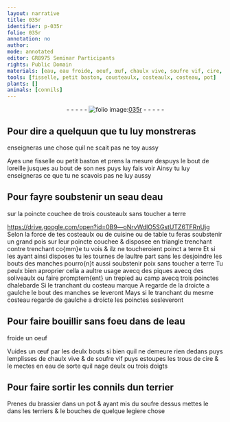 ```yaml
---
layout: narrative
title: 035r
identifier: p-035r
folio: 035r
annotation: no
author:
mode: annotated
editor: GR8975 Seminar Participants
rights: Public Domain
materials: [eau, eau froide, oeuf, œuf, chaulx vive, soufre vif, cire, brassier, soufre]
tools: [fisselle, petit baston, cousteaulx, costeaulx, costeau, pot]
plants: []
animals: [connils]
---
```


<div class="folio" align="center">- - - - - <a href="http://gallica.bnf.fr/ark:/12148/btv1b10500001g/f75.image" target="_blank"><img src="https://cu-mkp.github.io/2017-workshop-edition/assets/photo-icon.png" alt="folio image: " style="display:inline-block; margin-bottom:-3px;"/>035r</a> - - - - - </div>  
  

## Pour dire a quelquun que tu luy monstreras
 enseigneras une chose quil ne scait pas
 ne toy aussy

 
Ayes une <span class="tl">fisselle</span> ou <span class="tl">petit baston</span> et prens la mesure
 despuys le bout de l<span class="bp">oreille</span> jusques au bout de son <span class="bp">nes</span>
 puys luy fais voir Ainsy tu luy enseigneras ce que tu
 ne scavois pas ne luy aussy
 
 
  

## Pour fayre soubstenir un seau d<span class="m">eau</span>
 sur la poincte couchee de trois <span class="tl">cousteaulx</span>
 sans toucher a terre

   https://drive.google.com/open?id=0B9—oNrvWdlO5SGstUTZ6TFRnUjg  
Selon la force de tes <span class="tl">costeaulx</span> ou de cuisine ou de table tu feras
 soubstenir un grand pois sur leur poincte couchee & disposee en
 triangle trenchant contre trenchant co{mm}e tu vois & ilz ne toucheroient
 poinct a terre Et si les ayant ainsi disposes tu les tournes de
 laultre part sans les desjoindre les bouts des manches pourro{n}t
 aussi soubstenir poix sans toucher a terre Tu peulx bien aproprier
 cella a aultre usage avecq des piques avecq des soliveaulx
 ou faire promptem{ent} un trepied au camp avecq trois poinctes
 dhalebarde Si le tranchant du <span class="tl">costeau</span> marque A regarde de la
 droicte a gaulche le bout des manches se leveront Mays si
 le tranchant du mesme <span class="tl">costeau</span> regarde de gaulche a droicte
 les poinctes sesleveront
 
 
  

## Pour faire bouillir sans foeu dans de l<span class="m">eau
 froide</span> un <span class="m">oeuf</span>

 
Vuides un <span class="m">œuf</span> par les deulx bouts si bien quil ne demeure rien dedans
 puys lemplisses de <span class="m">chaulx vive</span> & de <span class="m">soufre vif</span> puys estoupes les
 trous de <span class="m">cire</span> & le mectes en <span class="m">eau</span> de sorte quil nage deulx ou trois
 <span class="bp">doigts</span>
 
 
  

## Pour faire sortir les <span class="al">connils</span> dun <span class="env">terrier</span>

 
Prenes du <span class="m">brassier</span> dans un <span class="tl">pot</span> & ayant mis du <span class="m">soufre</span> dessus
 mettes le dans les <span class="env">terriers</span> & le bouches de quelque legiere chose
 
